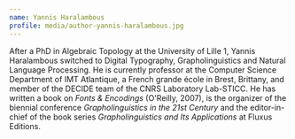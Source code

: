 ```yaml
---
name: Yannis Haralambous
profile: media/author-yannis-haralambous.jpg
---
```

After a PhD in Algebraic Topology at the University of Lille 1, Yannis Haralambous switched to Digital Typography, Grapholinguistics and Natural Language Processing. He is currently professor at the Computer Science Department of IMT Atlantique, a French grande école in Brest, Brittany, and member of the DECIDE team of the CNRS Laboratory Lab-STICC. He has written a book on *Fonts & Encodings* (O'Reilly, 2007), is the organizer of the biennial conference *Grapholinguistics in the 21st Century* and the editor-in-chief of the book series *Grapholinguistics and Its Applications* at Fluxus Editions.